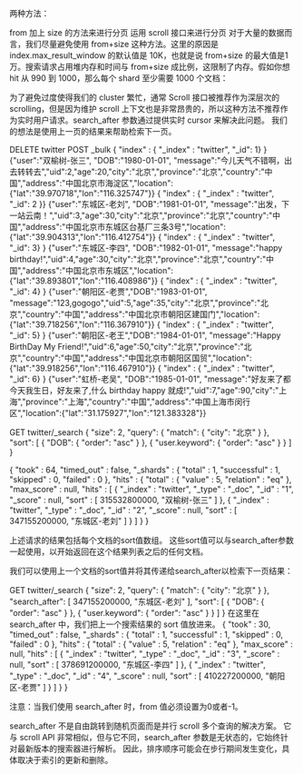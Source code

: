 两种方法：

from 加上 size 的方法来进行分页
运用 scroll 接口来进行分页
对于大量的数据而言，我们尽量避免使用 from+size 这种方法。这里的原因是 index.max_result_window 的默认值是 10K，也就是说 from+size 的最大值是1万。搜索请求占用堆内存和时间与 from+size 成比例，这限制了内存。假如你想 hit 从 990 到 1000，那么每个 shard 至少需要 1000 个文档：



为了避免过度使得我们的 cluster 繁忙，通常 Scroll 接口被推荐作为深层次的 scrolling，但是因为维护 scroll 上下文也是非常昂贵的，所以这种方法不推荐作为实时用户请求。search_after 参数通过提供实时 cursor 来解决此问题。 我们的想法是使用上一页的结果来帮助检索下一页。

DELETE twitter
POST _bulk
{ "index" : { "_index" : "twitter", "_id": 1} }
{"user":"双榆树-张三", "DOB":"1980-01-01", "message":"今儿天气不错啊，出去转转去","uid":2,"age":20,"city":"北京","province":"北京","country":"中国","address":"中国北京市海淀区","location":{"lat":"39.970718","lon":"116.325747"}}
{ "index" : { "_index" : "twitter", "_id": 2 }}
{"user":"东城区-老刘", "DOB":"1981-01-01", "message":"出发，下一站云南！","uid":3,"age":30,"city":"北京","province":"北京","country":"中国","address":"中国北京市东城区台基厂三条3号","location":{"lat":"39.904313","lon":"116.412754"}}
{ "index" : { "_index" : "twitter", "_id": 3} }
{"user":"东城区-李四", "DOB":"1982-01-01", "message":"happy birthday!","uid":4,"age":30,"city":"北京","province":"北京","country":"中国","address":"中国北京市东城区","location":{"lat":"39.893801","lon":"116.408986"}}
{ "index" : { "_index" : "twitter", "_id": 4} }
{"user":"朝阳区-老贾","DOB":"1983-01-01", "message":"123,gogogo","uid":5,"age":35,"city":"北京","province":"北京","country":"中国","address":"中国北京市朝阳区建国门","location":{"lat":"39.718256","lon":"116.367910"}}
{ "index" : { "_index" : "twitter", "_id": 5} }
{"user":"朝阳区-老王","DOB":"1984-01-01", "message":"Happy BirthDay My Friend!","uid":6,"age":50,"city":"北京","province":"北京","country":"中国","address":"中国北京市朝阳区国贸","location":{"lat":"39.918256","lon":"116.467910"}}
{ "index" : { "_index" : "twitter", "_id": 6} }
{"user":"虹桥-老吴", "DOB":"1985-01-01", "message":"好友来了都今天我生日，好友来了,什么 birthday happy 就成!","uid":7,"age":90,"city":"上海","province":"上海","country":"中国","address":"中国上海市闵行区","location":{"lat":"31.175927","lon":"121.383328"}}


GET twitter/_search
{
  "size": 2,
  "query": {
    "match": {
      "city": "北京"
    }
  },
  "sort": [
    {
      "DOB": {
        "order": "asc"
      }
    },
    {
      "user.keyword": {
        "order": "asc"
      }
    }
  ]
}


{
  "took" : 64,
  "timed_out" : false,
  "_shards" : {
    "total" : 1,
    "successful" : 1,
    "skipped" : 0,
    "failed" : 0
  },
  "hits" : {
    "total" : {
      "value" : 5,
      "relation" : "eq"
    },
    "max_score" : null,
    "hits" : [
      {
        "_index" : "twitter",
        "_type" : "_doc",
        "_id" : "1",
        "_score" : null,
        "sort" : [
          315532800000,
          "双榆树-张三"
        ]
      },
      {
        "_index" : "twitter",
        "_type" : "_doc",
        "_id" : "2",
        "_score" : null,
        "sort" : [
          347155200000,
          "东城区-老刘"
        ]
      }
    ]
  }
}


上述请求的结果包括每个文档的sort值数组。 这些sort值可以与search_after参数一起使用，以开始返回在这个结果列表之后的任何文档。

我们可以使用上一个文档的sort值并将其传递给search_after以检索下一页结果：

GET twitter/_search
{
  "size": 2,
  "query": {
    "match": {
      "city": "北京"
    }
  },
  "search_after": [
    347155200000,
    "东城区-老刘"
  ],
  "sort": [
    {
      "DOB": {
        "order": "asc"
      }
    },
    {
      "user.keyword": {
        "order": "asc"
      }
    }
  ]
}
在这里在 search_after 中，我们把上一个搜索结果的 sort 值放进来。
{
  "took" : 30,
  "timed_out" : false,
  "_shards" : {
    "total" : 1,
    "successful" : 1,
    "skipped" : 0,
    "failed" : 0
  },
  "hits" : {
    "total" : {
      "value" : 5,
      "relation" : "eq"
    },
    "max_score" : null,
    "hits" : [
      {
        "_index" : "twitter",
        "_type" : "_doc",
        "_id" : "3",
        "_score" : null,
        "sort" : [
          378691200000,
          "东城区-李四"
        ]
      },
      {
        "_index" : "twitter",
        "_type" : "_doc",
        "_id" : "4",
        "_score" : null,
        "sort" : [
          410227200000,
          "朝阳区-老贾"
        ]
      }
    ]
  }
}


注意：当我们使用 search_after 时，from 值必须设置为0或者-1。

search_after 不是自由跳转到随机页面而是并行 scroll 多个查询的解决方案。 它与 scroll API 非常相似，但与它不同，search_after 参数是无状态的，它始终针对最新版本的搜索器进行解析。 因此，排序顺序可能会在步行期间发生变化，具体取决于索引的更新和删除。

